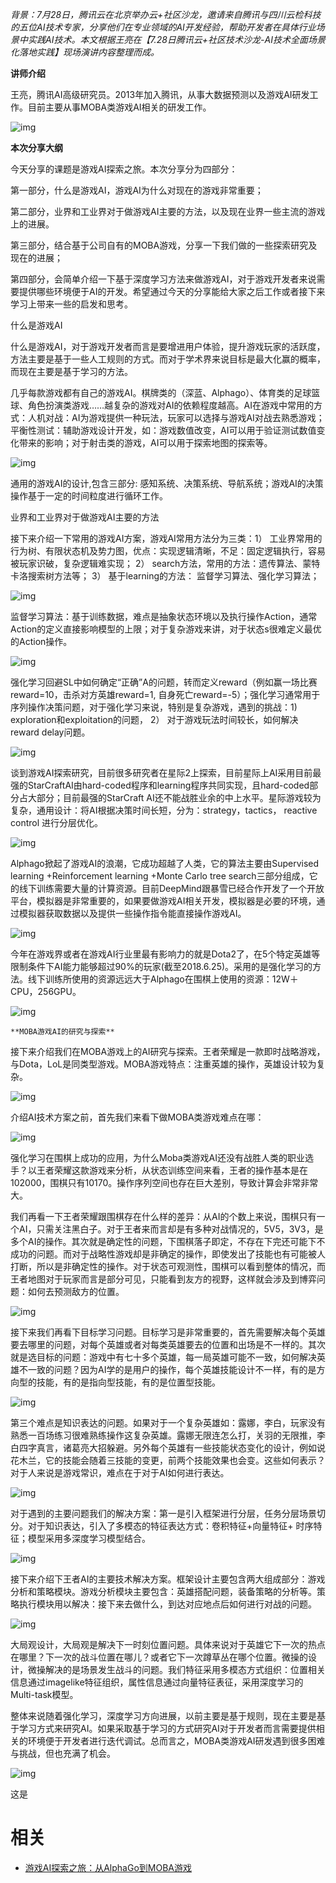 
*背景：7月28日，腾讯云在北京举办云+社区沙龙，邀请来自腾讯与四川云检科技的五位AI技术专家，分享他们在专业领域的AI开发经验，帮助开发者在具体行业场景中实践AI技术。本文根据王亮在【7.28日腾讯云+社区技术沙龙-AI技术全面场景化落地实践】现场演讲内容整理而成。*

**讲师介绍**

王亮，腾讯AI高级研究员。2013年加入腾讯，从事大数据预测以及游戏AI研发工作。目前主要从事MOBA类游戏AI相关的研发工作。

![img](http://img.blog.itpub.net/blog/2018/10/25/e049e04f2f74e092.jpeg?x-oss-process=style/bb)

**本次分享大纲**

今天分享的课题是游戏AI探索之旅。本次分享分为四部分：

第一部分，什么是游戏AI，游戏AI为什么对现在的游戏非常重要；

第二部分，业界和工业界对于做游戏AI主要的方法，以及现在业界一些主流的游戏上的进展。

第三部分，结合基于公司自有的MOBA游戏，分享一下我们做的一些探索研究及现在的进展；

第四部分，会简单介绍一下基于深度学习方法来做游戏AI，对于游戏开发者来说需要提供哪些环境便于AI的开发。希望通过今天的分享能给大家之后工作或者接下来学习上带来一些的启发和思考。

什么是游戏AI

什么是游戏AI，对于游戏开发者而言是要增进用户体验，提升游戏玩家的活跃度，方法主要是基于一些人工规则的方式。而对于学术界来说目标是最大化赢的概率，而现在主要是基于学习的方法。

几乎每款游戏都有自己的游戏AI。棋牌类的（深蓝、Alphago）、体育类的足球篮球、角色扮演类游戏……越复杂的游戏对AI的依赖程度越高。AI在游戏中常用的方式：人机对战：AI为游戏提供一种玩法，玩家可以选择与游戏AI对战去熟悉游戏；平衡性测试：辅助游戏设计开发，如：游戏数值改变，AI可以用于验证测试数值变化带来的影响；对于射击类的游戏，AI可以用于探索地图的探索等。

![img](http://img.blog.itpub.net/blog/2018/10/25/66704fc055a63f94.jpeg?x-oss-process=style/bb)

通用的游戏AI的设计,包含三部分: 感知系统、决策系统、导航系统；游戏AI的决策操作基于一定的时间粒度进行循环工作。

业界和工业界对于做游戏AI主要的方法

接下来介绍一下常用的游戏AI方案，游戏AI常用方法分为三类：1） 工业界常用的行为树、有限状态机及势力图，优点：实现逻辑清晰，不足：固定逻辑执行，容易被玩家识破，复杂逻辑难实现； 2） search方法，常用的方法：遗传算法、蒙特卡洛搜索树方法等； 3） 基于learning的方法： 监督学习算法、强化学习算法；

![img](http://img.blog.itpub.net/blog/2018/10/25/42f4f53ccba3716b.jpeg?x-oss-process=style/bb)

监督学习算法：基于训练数据，难点是抽象状态环境以及执行操作Action，通常Action的定义直接影响模型的上限；对于复杂游戏来讲，对于状态s很难定义最优的Action操作。

![img](http://img.blog.itpub.net/blog/2018/10/25/c89558309eee21cc.jpeg?x-oss-process=style/bb)

强化学习回避SL中如何确定“正确”A的问题，转而定义reward（例如赢一场比赛reward=10，击杀对方英雄reward=1, 自身死亡reward=-5）；强化学习通常用于序列操作决策问题，对于强化学习来说，特别是复杂游戏，遇到的挑战：1) exploration和exploitation的问题， 2） 对于游戏玩法时间较长，如何解决reward delay问题。

![img](http://img.blog.itpub.net/blog/2018/10/25/fafd249b0857907c.jpeg?x-oss-process=style/bb)

谈到游戏AI探索研究，目前很多研究者在星际2上探索，目前星际上AI采用目前最强的StarCraftAI由hard-coded程序和learning程序共同实现，且hard-coded部分占大部分；目前最强的StarCraft AI还不能战胜业余的中上水平。星际游戏较为复杂，通用设计：将AI根据决策时间长短，分为：strategy，tactics， reactive control 进行分层优化。

![img](http://img.blog.itpub.net/blog/2018/10/25/acd1f90f10618da9.jpeg?x-oss-process=style/bb)

Alphago掀起了游戏AI的浪潮，它成功超越了人类，它的算法主要由Supervised learning +Reinforcement learning +Monte Carlo tree search三部分组成，它的线下训练需要大量的计算资源。目前DeepMind跟暴雪已经合作开发了一个开放平台，模拟器是非常重要的，如果要做游戏AI相关开发，模拟器是必要的环境，通过模拟器获取数据以及提供一些操作指令能直接操作游戏AI。

![img](http://img.blog.itpub.net/blog/2018/10/25/d3d4d5ab4a1e8f12.jpeg?x-oss-process=style/bb)

今年在游戏界或者在游戏AI行业里最有影响力的就是Dota2了，在5个特定英雄等限制条件下AI能力能够超过90%的玩家(截至2018.6.25)。采用的是强化学习的方法。线下训练所使用的资源远远大于Alphago在围棋上使用的资源：12W＋CPU，256GPU。

![img](http://img.blog.itpub.net/blog/2018/10/25/fb92becd3ce321d9.jpeg?x-oss-process=style/bb)

    **MOBA游戏AI的研究与探索**

接下来介绍我们在MOBA游戏上的AI研究与探索。王者荣耀是一款即时战略游戏，与Dota，LoL是同类型游戏。MOBA游戏特点：注重英雄的操作，英雄设计较为复杂。

![img](http://img.blog.itpub.net/blog/2018/10/25/781e382f96ef9810.jpeg?x-oss-process=style/bb)

介绍AI技术方案之前，首先我们来看下做MOBA类游戏难点在哪：

![img](http://img.blog.itpub.net/blog/2018/10/25/9b589815d7717d67.jpeg?x-oss-process=style/bb)

强化学习在围棋上成功的应用，为什么Moba类游戏AI还没有战胜人类的职业选手？以王者荣耀这款游戏来分析，从状态训练空间来看，王者的操作基本是在102000，围棋只有10170。操作序列空间也存在巨大差别，导致计算会非常非常大。

我们再看一下王者荣耀跟围棋存在什么样的差异：从AI的个数上来说，围棋只有一个AI，只需关注黑白子。对于王者来而言却是有多种对战情况的，5V5，3V3，是多个AI的操作。其次就是确定性的问题，下围棋落子即定，不存在下完还可能下不成功的问题。而对于战略性游戏却是非确定的操作，即使发出了技能也有可能被人打断，所以是非确定性的操作。对于状态可观测性，围棋可以看到整体的情况，而王者地图对于玩家而言是部分可见，只能看到友方的视野，这样就会涉及到博弈问题：如何去预测敌方的位置。

![img](http://img.blog.itpub.net/blog/2018/10/25/4e036379f11ae2e6.jpeg?x-oss-process=style/bb)

接下来我们再看下目标学习问题。目标学习是非常重要的，首先需要解决每个英雄要去哪里的问题，对每个英雄或者对每类英雄要去的位置和出场是不一样的。其次就是选目标的问题：游戏中有七十多个英雄，每一局英雄可能不一致，如何解决英雄不一致的问题？因为AI学的是用户的操作，每个英雄技能设计不一样，有的是方向型的技能，有的是指向型技能，有的是位置型技能。

![img](http://img.blog.itpub.net/blog/2018/10/25/a1b48aea93d0ba14.jpeg?x-oss-process=style/bb)

第三个难点是知识表达的问题。如果对于一个复杂英雄如：露娜，李白，玩家没有熟悉一百场练习很难熟练操作这复杂英雄。露娜无限连怎么打，关羽的无限推，李白四字真言，诸葛亮大招躲避。另外每个英雄有一些技能状态变化的设计，例如说花木兰，它的技能会随着三技能的变更，前两个技能效果也会变。这些如何表示？对于人来说是游戏常识，难点在于对于AI如何进行表达。

![img](http://img.blog.itpub.net/blog/2018/10/25/2fe04246ac8a4f59.jpeg?x-oss-process=style/bb)

对于遇到的主要问题我们的解决方案：第一是引入框架进行分层，任务分层场景切分。对于知识表达，引入了多模态的特征表达方式：卷积特征+向量特征+ 时序特征；模型采用多深度学习模型结合。

![img](http://img.blog.itpub.net/blog/2018/10/25/ddbef6df0f894ad6.jpeg?x-oss-process=style/bb)

接下来介绍下王者AI的主要技术解决方案。框架设计主要包含两大组成部分：游戏分析和策略模块。游戏分析模块主要包含：英雄搭配问题，装备策略的分析等。策略执行模块用以解决：接下来去做什么，到达对应地点后如何进行对战的问题。

![img](http://img.blog.itpub.net/blog/2018/10/25/9adef3624ce62034.jpeg?x-oss-process=style/bb)

大局观设计，大局观是解决下一时刻位置问题。具体来说对于英雄它下一次的热点在哪里？下一次的战斗位置在哪儿？或者它下一次蹲草丛在哪个位置。微操的设计，微操解决的是场景发生战斗的问题。我们特征采用多模态方式组织：位置相关信息通过imagelike特征组织，属性信息通过向量特征表征，采用深度学习的Multi-task模型。

整体来说随着强化学习，深度学习方向进展，以前主要是基于规则，现在主要是基于学习方式来研究AI。如果采取基于学习的方式研究AI对于开发者而言需要提供相关的环境便于开发者进行迭代调试。总而言之，MOBA类游戏AI研发遇到很多困难与挑战，但也充满了机会。

![img](http://img.blog.itpub.net/blog/2018/10/25/fcd57ebdadf4b8ad.jpeg?x-oss-process=style/bb)

这是

# 相关

- [游戏AI探索之旅：从AlphaGo到MOBA游戏](http://blog.itpub.net/31559354/viewspace-2217514/)
